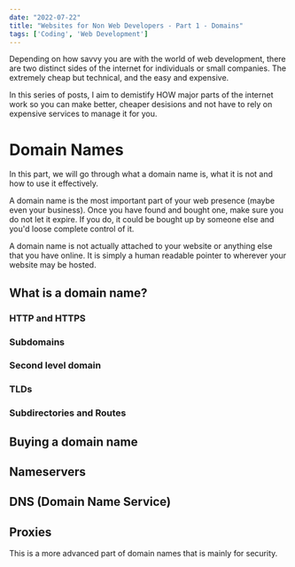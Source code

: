 ```yaml
---
date: "2022-07-22"
title: "Websites for Non Web Developers - Part 1 - Domains"
tags: ['Coding', 'Web Development']
---
```


Depending on how savvy you are with the world of web development, there are two distinct sides of the internet for individuals or small companies. The extremely cheap but technical, and the easy and expensive.

In this series of posts, I aim to demistify HOW major parts of the internet work so you can make better, cheaper desisions and not have to rely on expensive services to manage it for you.

# Domain Names
In this part, we will go through what a domain name is, what it is not and how to use it effectively. 

A domain name is the most important part of your web presence (maybe even your business). Once you have found and bought one, make sure you do not let it expire. If you do, it could be bought up by someone else and you'd loose complete control of it.

A domain name is not actually attached to your website or anything else that you have online. It is simply a human readable pointer to wherever your website may be hosted.

## What is a domain name?
### HTTP and HTTPS
### Subdomains
### Second level domain
### TLDs
### Subdirectories and Routes

## Buying a domain name

## Nameservers

## DNS (Domain Name Service)

## Proxies
This is a more advanced part of domain names that is mainly for security.
